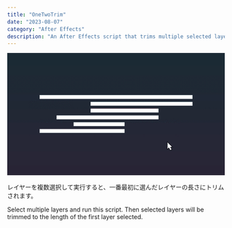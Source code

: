 ```yaml
---
title: "OneTwoTrim"
date: "2023-08-07"
category: "After Effects"
description: "An After Effects script that trims multiple selected layers to match the length of the first selected layer. Streamline your editing process with this simple yet powerful tool."
---
```


![](./onetwotrim/oneTwoTrim_Demo.gif)

レイヤーを複数選択して実行すると、一番最初に選んだレイヤーの長さにトリムされます。

Select multiple layers and run this script. Then selected layers will be trimmed to the length of the first layer selected.
